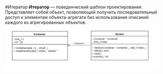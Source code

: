 #Итератор
**Итератор** — поведенческий шаблон проектирования. Представляет собой объект, позволяющий получить последовательный доступ к элементам объекта-агрегата без использования описаний каждого из агрегированных объектов.
![Image alt](https://github.com/hitode221/patterns/blob/master/Iterator/uml_3.jpg?raw=true)
